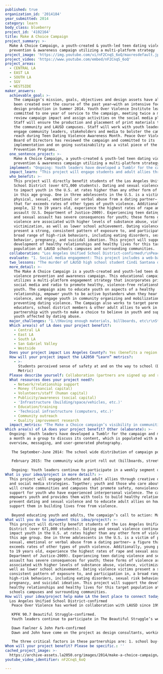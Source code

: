 ```yaml
---
published: true
organization_id: '2014184'
year_submitted: 2014
category: learn
body_class: blueberry
project_id: '4102164'
title: Make A Choice Campaign
project_summary: >-
  Make A Choice Campaign, a youth-created & youth-led teen dating violence
  prevention & awareness campaign utilizing a multi-platform strategy
project_image: 'https://img.youtube.com/vi/nF2CnqS_6oQ/maxresdefault.jpg'
project_video: 'https://www.youtube.com/embed/nF2CnqS_6oQ'
project_areas:
  - CENTRAL LA
  - EAST LA
  - SOUTH LA
  - SGV
  - WESTSIDE
maker_answers:
  achievable_goal: >-
    The campaign’s mission, goals, objectives and design assets have already
    been created over the course of the past year—with an intensive focus on
    design production in Summer 2014. Youth Over Violence Institute leaders have
    committed to one year of service to the campaign, meeting twice a month to
    review campaign impact and assign activities on the social media platforms.
    Staff will ensure the production and placement of print materials throughout
    the community and LAUSD campuses. Staff will work with youth leaders to
    engage community leaders, stakeholders and media to bolster the campaign
    reach during Teen Dating Violence Awareness Month. Peace Over Violence’s
    Board of Directors has reviewed the campaign and committed to its
    implementation and on going sustainability as a vital piece of the agency’s
    Prevention Programs. 
  one_sentence_project: >-
    Make A Choice Campaign, a youth-created & youth-led teen dating violence
    prevention & awareness campaign utilizing a multi-platform strategy
  implement: "Ongoing: Youth leaders have developed a Tumblr for the campaign and meet twice a month as a group to discuss its content, which is populated with a campaign overview, messaging, and user-generated photography. \r\n\r\nThe September-June 2014: The school wide distribution of campaign posters will begin in September shortly after the school session begins. The campaign posters’ hashtag will lead students to Tumblr, Facebook, Instagram and Twitter where students receive prevention education information—this includes monthly prompts to use an additional hashtag that expands the dialogue to include other topics related to teen dating violence and its prevention (i.e. #silenceisviolence is an opportunity to discuss the importance of speaking out against dating violence and a prompt to break the silence and stigma around these issues). \r\n\r\nFebruary 2015: The community wide print roll out (billboards, street posters, bus shelters) of the campaign will be implemented in February 2015. February is nationally recognized as Teen Dating Violence Awareness and Prevention Month. This will afford the campaign heightened visibility, media coverage and prime opportunities to elevate the dialogue on teen dating violence and the promotion of healthy relationships. After several months of engaging youth on these issues, the campaign will widen to engage community members who are cued by the print campaign to connect online about how they can support youth and model healthy relationships.\r\n\r\nOngoing: Youth leaders continue to participate in a weekly segment of The Beautiful Struggle on KPFK to speak about the issues impacting them, with a specific focus on preventing relationship violence. The teen dating violence PSAs they created will continue to run throughout the year, with heavy rotation in February. \r\n"
  impact_learn: "This project will engage students and adult allies through creative outreach and social media strategies. Together; youth and those who care about youth, will create communities and campuses that promote safety, nonviolence and support for youth who have experienced interpersonal violence. The campaign empowers youth and provides them with tools to build healthy relationships, to prevent dating and sexual violence and to educate adult allies on how to support them in building lives free from violence. \r\n\r\nBeyond educating youth and adults, the campaign’s call to action: Make A Choice will mobilize students, parents, educators and community members to support the implementation of LAUSD’s Resolution to Promote Healthy Relationships and Prevent Teen Dating Violence. This resolution was passed in October 2012 following the murder of Cindi Santana, a LAUSD student, by her boyfriend on their school campus. The resolution, which calls for the development of a district wide policy on how to respond to teen dating and sexual violence, as well as an across the board training for staff on these issues, is currently being piloted in three schools (a formal collaborative project between Peace Over Violence and LAUSD). This campaign has the capacity to garner attention for implementation across the entire school district, which will create systems change and ultimately, climates of safety and support for youth so that they can succeed on a social-emotional and academic level. "
  who_benefit: >-
    This project will directly benefit students of the Los Angeles Unified
    School District (over 671,000 students). Dating and sexual violence continue
    to impact youth in the U.S. at rates higher than any other form of violence
    in this age group. One in three adolescents in the U.S. is a victim of
    physical, sexual, emotional or verbal abuse from a dating partner— a figure
    that far exceeds rates of other types of youth violence. Additionally, young
    people, 12 to 19 years old, experience the highest rates of rape and sexual
    assault (U.S. Department of Justice-2009). Experiencing teen dating violence
    and sexual assault has severe consequences for youth; these forms of
    violence are associated with higher levels of substance abuse, violence,
    victimization, as well as lower school achievement. Dating violence victims
    present a strong, consistent pattern of exposure to, and participation in, a
    broad range of high-risk behaviors, including eating disorders, sexual risk
    behavior, pregnancy, and suicidal ideation. This project will support the
    development of healthy relationships and healthy lives for this target
    population at LAUSD schools campuses and surrounding communities. 
  collaboration: "Los Angeles Unified School District-confirmed\r\nPeace Over Violence has worked in collaboration with LAUSD since 1991, implementing its In Touch With Teens relationship violence prevention curriculum and youth leadership development activities throughout middle and high school campuses. POV & LAUSD are currently partners on a Department of Justice federal grant (STEP), piloting a violence prevention policy, campus wide staff training and response protocols in three schools in Highland Park, LA. This is the second largest school district in the U.S. and a key partner in engaging youth, parents, educators and stakeholders.  \r\n\r\nKPFK 90.7 Beautiful Struggle-confirmed. \r\nYouth leaders continue to participate in The Beautiful Struggle’s weekly segments. TBS commits to running the Campaign PSAs with heavy rotation in February for Teen Dating Violence Prevention and Awareness Month. \r\n\r\nDawn Faelner & John Park-confirmed\r\nDawn and John have come on the project as design consultants, working with youth to develop their ideas into design elements for print, social media, and digital distribution. They are formally trained by Rebeca Mendez, who developed Peace Over Violence's signature brand and brand guidelines. They have been involved with the agency throughout Summer 2014 and will ensure campaign brand consistency. \r\n\r\nThe three critical factors in these partnerships are: 1. school buy-in and support for campaign implementation and dissemination, 2. continuous radio distribution/coverage of campaign, and 3. on going campaign design mentorship and brand development with youth. \r\n"
  evaluate: "1. Social media engagement: This project includes a web-based app that will compile all of the campaign hash-tagged activities into one seamless feed. This mechanism will allow for an easy compilation of Make A Choice conversations, tracking violence prevention education and engagement across multiple platforms: twitter, facebook, instagram and tumblr. \r\n\r\n2. The engagement of youth leaders and documentation of and number of violence prevention participation/activities organized in LAUSD schools.  \r\n\r\n3. Effective implementation of LAUSD’s teen dating violence resolution to improve campus safety and change the school climate to one that does not tolerate teen dating violence. \r\n"
  two_lessons: "The murder of LAUSD high school student Cindi Santana defined what LAUSD campuses need to put in place to promote safety and success for students: relationship violence prevention education for students, implementation of a district wide policy to train educators, administrators and school staff on how to respond to teen dating violence and sexual assault, and opportunities for parent and adult allies engagement to support youth in building healthy relationships. This campaign was created by youth leaders, in memory of Cindi Santana, with the hope that no student will ever be harmed on or off campus by a current or former partner. \r\n\r\nFor the past 14 years, POV has implemented Denim Day, an awareness and education campaign that has reached millions of participants through traditional and social media. Denim Day has attracted men, women and youth to join the violence prevention movement. From Denim Day we have learned that people want to be involved in significant positive social change. They need to find a way to join others, express their goals for a violence free community and have fun doing it.\r\n"
  more_detail: >-
    The Make A Choice Campaign is a youth-created and youth-led teen dating
    violence prevention and awareness campaign. This educational campaign
    utilizes a multi-platform engagement strategy that incorporates print,
    social media and radio to promote healthy, violence-free relationships among
    youth. The campaign aims to educate youth on aspects of a healthy
    relationship, empower youth to be active bystanders when they hear and see
    violence, and engage youth in community organizing and mobilization around
    preventing dating violence. The Campaign also works to target parents,
    educators, school district members & other adult allies to work in
    partnership with youth-to make a choice to believe in youth and support
    youth affected by dating abuse.
  major_challenges: "1.\tHaving enough materials, billboards, etc\r\nStrategies\r\n•\tGrow the campaign over time. We know that we cannot saturate the city in 1 year\r\n•\tRealistic goals\r\n\r\n2.\tSufficient staff infrastructure\r\nStrategies\r\n•\tFunding will allow the hiring of additional staff;\r\n•\tWe will use volunteers to support activities\r\n"
  Which area(s) of LA does your project benefit?:
    - Central LA
    - East LA
    - South LA
    - San Gabriel Valley
    - Westside
  Does your project impact Los Angeles County?: Yes (benefits a region of LA County)
  How will your project impact the LA2050 “Learn” metrics?:
    - >-
      Students perceived sense of safety at and on the way to school (Dream
      Metric)
  Please describe yourself: Collaboration (partners are signed up and ready to hit the ground running!)
  What resources does your project need?:
    - Network/relationship support
    - Money (financial capital)
    - Volunteers/staff (human capital)
    - Publicity/awareness (social capital)
    - 'Infrastructure (building/space/vehicles, etc.)'
    - Education/training
    - 'Technical infrastructure (computers, etc.)'
    - Community outreach
    - Quality improvement research
  impact_metrics: "The Make a Choice campaign’s visibility in communities, school campuses and online presence work in concert to inspire climate changes on campus and in the community at large, directly impacting students’ sense of safety at and on the way to school.  \r\n\r\nCreating a sense of safety on and off campuses is embedded in every component of the campaign and its activities, whose very name promotes action: Make a Choice. The campaign’s logo is a hashtag, directing individuals to a conversation, where they can participate in this change as: \r\n1. A reader receiving information on dating abuse and dynamics of a healthy relationship, as well as information on upcoming violence prevention community events and actions.\r\n2. A contributor to the dialogue by responding directly to the conversation feed, creating their own content and images, tagging it with Make a Choice. \r\n3. An ambassador, sharing campaign content on their own social media platforms. \r\n4. A leader on their own campus by creating, participating in and/or leading to educate fellow students and organize violence prevention activities and dialogues on campus. \r\n5. An adult ally, learning about relationship issues their teens and youth in their lives are facing, how they can support them in building lives free from violence and how they can lend their voice to creating positive climate changes on LAUSD campuses through support of prevention policy.\r\n"
Which area(s) of LA does your project benefit? Other (elaborate): >-
  Ongoing: Youth leaders have developed a Tumblr for the campaign and meet twice
  a month as a group to discuss its content, which is populated with a campaign
  overview, messaging, and user-generated photography. 
   
   The September-June 2014: The school wide distribution of campaign posters will begin in September shortly after the school session begins. The campaign posters’ hashtag will lead students to Tumblr, Facebook, Instagram and Twitter where students receive prevention education information—this includes monthly prompts to use an additional hashtag that expands the dialogue to include other topics related to teen dating violence and its prevention (i.e. #silenceisviolence is an opportunity to discuss the importance of speaking out against dating violence and a prompt to break the silence and stigma around these issues). 
   
   February 2015: The community wide print roll out (billboards, street posters, bus shelters) of the campaign will be implemented in February 2015. February is nationally recognized as Teen Dating Violence Awareness and Prevention Month. This will afford the campaign heightened visibility, media coverage and prime opportunities to elevate the dialogue on teen dating violence and the promotion of healthy relationships. After several months of engaging youth on these issues, the campaign will widen to engage community members who are cued by the print campaign to connect online about how they can support youth and model healthy relationships.
   
   Ongoing: Youth leaders continue to participate in a weekly segment of The Beautiful Struggle on KPFK to speak about the issues impacting them, with a specific focus on preventing relationship violence. The teen dating violence PSAs they created will continue to run throughout the year, with heavy rotation in February.
What is your idea/project in more detail?: >-
  This project will engage students and adult allies through creative outreach
  and social media strategies. Together; youth and those who care about youth,
  will create communities and campuses that promote safety, nonviolence and
  support for youth who have experienced interpersonal violence. The campaign
  empowers youth and provides them with tools to build healthy relationships, to
  prevent dating and sexual violence and to educate adult allies on how to
  support them in building lives free from violence. 
   
   Beyond educating youth and adults, the campaign’s call to action: Make A Choice will mobilize students, parents, educators and community members to support the implementation of LAUSD’s Resolution to Promote Healthy Relationships and Prevent Teen Dating Violence. This resolution was passed in October 2012 following the murder of Cindi Santana, a LAUSD student, by her boyfriend on their school campus. The resolution, which calls for the development of a district wide policy on how to respond to teen dating and sexual violence, as well as an across the board training for staff on these issues, is currently being piloted in three schools (a formal collaborative project between Peace Over Violence and LAUSD). This campaign has the capacity to garner attention for implementation across the entire school district, which will create systems change and ultimately, climates of safety and support for youth so that they can succeed on a social-emotional and academic level.
What will you do to implement this idea/project?: >-
  This project will directly benefit students of the Los Angeles Unified School
  District (over 671,000 students). Dating and sexual violence continue to
  impact youth in the U.S. at rates higher than any other form of violence in
  this age group. One in three adolescents in the U.S. is a victim of physical,
  sexual, emotional or verbal abuse from a dating partner— a figure that far
  exceeds rates of other types of youth violence. Additionally, young people, 12
  to 19 years old, experience the highest rates of rape and sexual assault (U.S.
  Department of Justice-2009). Experiencing teen dating violence and sexual
  assault has severe consequences for youth; these forms of violence are
  associated with higher levels of substance abuse, violence, victimization, as
  well as lower school achievement. Dating violence victims present a strong,
  consistent pattern of exposure to, and participation in, a broad range of
  high-risk behaviors, including eating disorders, sexual risk behavior,
  pregnancy, and suicidal ideation. This project will support the development of
  healthy relationships and healthy lives for this target population at LAUSD
  schools campuses and surrounding communities.
How will your idea/project help make LA the best place to connect today? In LA2050?: |-
  Los Angeles Unified School District-confirmed
   Peace Over Violence has worked in collaboration with LAUSD since 1991, implementing its In Touch With Teens relationship violence prevention curriculum and youth leadership development activities throughout middle and high school campuses. POV & LAUSD are currently partners on a Department of Justice federal grant (STEP), piloting a violence prevention policy, campus wide staff training and response protocols in three schools in Highland Park, LA. This is the second largest school district in the U.S. and a key partner in engaging youth, parents, educators and stakeholders. 
   
   KPFK 90.7 Beautiful Struggle-confirmed. 
   Youth leaders continue to participate in The Beautiful Struggle’s weekly segments. TBS commits to running the Campaign PSAs with heavy rotation in February for Teen Dating Violence Prevention and Awareness Month. 
   
   Dawn Faelner & John Park-confirmed
   Dawn and John have come on the project as design consultants, working with youth to develop their ideas into design elements for print, social media, and digital distribution. They are formally trained by Rebeca Mendez, who developed Peace Over Violence's signature brand and brand guidelines. They have been involved with the agency throughout Summer 2014 and will ensure campaign brand consistency. 
   
   The three critical factors in these partnerships are: 1. school buy-in and support for campaign implementation and dissemination, 2. continuous radio distribution/coverage of campaign, and 3. on going campaign design mentorship and brand development with youth.
Whom will your project benefit? Please be specific.: ''
cached_project_image: >-
  https://archive-assets.la2050.org/images/2014/make-a-choice-campaign/img.youtube.com/vi/nF2CnqS_6oQ/maxresdefault.jpg
youtube_video_identifier: nF2CnqS_6oQ

---
```


